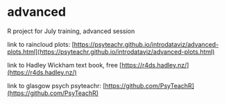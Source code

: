 # advanced
R project for July training, advanced session

link to raincloud plots:
[https://psyteachr.github.io/introdataviz/advanced-plots.html](https://psyteachr.github.io/introdataviz/advanced-plots.html)

link to Hadley Wickham text book, free
[https://r4ds.hadley.nz/](https://r4ds.hadley.nz/)

link to glasgow psych psyteachr:
[https://github.com/PsyTeachR](https://github.com/PsyTeachR)